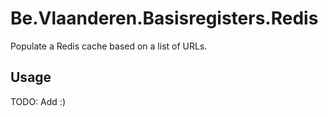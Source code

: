 # Be.Vlaanderen.Basisregisters.Redis

Populate a Redis cache based on a list of URLs.

## Usage

TODO: Add :)

